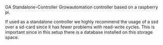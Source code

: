 GA Standalone-Controller 
Growautomation controller based on a raspberry pi.

If used as a standalone controller we highly recommend the usage of a ssd over a sd-card since it has fewer problems with read-write cycles. This is important since in this setup there is a database installed on this storage space.

